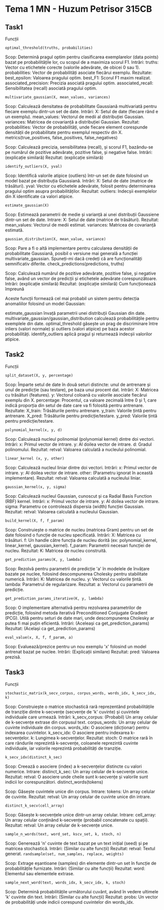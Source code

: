 
# Tema 1 MN - Huzum Petrisor 315CB

## Task1
Funcții

`optimal_threshold(truths, probabilities)`

Scop: Determină pragul optim pentru clasificarea exemplarelor (data points) bazat pe probabilitățile lor, cu scopul de a maximiza scorul F1.
Intrări:
truths: Vector cu etichetele corecte (valorile adevărate, de obicei 0 sau 1).
probabilities: Vector de probabilități asociate fiecărui exemplu.
Rezultate:
best_epsilon: Valoarea pragului optim.
best_F1: Scorul F1 maxim realizat.
associated_precision: Precizia asociată pragului optim.
associated_recall: Sensibilitatea (recall) asociată pragului optim.

`multivariate_gaussian(X, mean_values, variances)`

Scop: Calculează densitatea de probabilitate Gaussiană multivariată pentru fiecare exemplu dintr-un set de date.
Intrări:
X: Setul de date (fiecare rând e un exemplu).
mean_values: Vectorul de medii al distribuției Gaussian.
variances: Matricea de covarianță a distribuției Gaussian.
Rezultat:
probabilities: Vector de probabilități, unde fiecare element corespunde densității de probabilitate pentru exemplul respectiv din X.
metrics(true_positives, false_positives, false_negatives)

Scop: Calculează precizia, sensibilitatea (recall), și scorul F1, bazându-se pe numărul de pozitive adevărate, pozitive false, și negative false.
Intrări: (explicație similară)
Rezultat: (explicație similară)

`identify_outliers(X, yval)`

Scop: Identifică valorile atipice (outliers) într-un set de date folosind un model bazat pe distribuția Gaussiană.
Intrări:
X: Setul de date (matrice de trăsături).
yval: Vector cu etichetele adevărate, folosit pentru determinarea pragului optim asupra probabilităților.
Rezultat:
outliers: Indecșii exemplelor din X identificate ca valori atipice.

`estimate_gaussian(X)`


Scop: Estimează parametrii de medie și varianță ai unei distribuții Gaussiene dintr-un set de date.
Intrare:
X: Setul de date (matrice de trăsături).
Rezultat:
mean_values: Vectorul de medii estimat.
variances: Matricea de covarianță estimată.

`gaussian_distribution(X, mean_value, variance)`

Scop: Pare a fi o altă implementare pentru calcularea densității de probabilitate Gaussiană, posibil o versiune mai generală a funcției multivariate_gaussian. Spuneți-mi dacă credeți că are funcționalități semnificativ diferite.
check_predictions(predictions, truths)

Scop: Calculează numărul de pozitive adevărate, pozitive false, și negative false, având un vector de predicții și etichetele adevărate corespunzătoare.
Intrări: (explicație similară)
Rezultat: (explicație similară)
Cum funcționează împreună

Aceste funcții formează cel mai probabil un sistem pentru detecția anomaliilor folosind un model Gaussian:

estimate_gaussian învață parametrii unei distribuții Gaussian din date.
multivariate_gaussian/gaussian_distribution calculează probabilitățile pentru exemplele din date.
optimal_threshold găsește un prag de discriminare între inliers (valori normale) și outliers (valori atipice) pe baza acestor probabilități.
identify_outliers aplică pragul și returnează indecșii valorilor atipice.

## Task2

Funcții

`split_dataset(X, y, percentage)`

Scop: Împarte setul de date în două seturi distincte: unul de antrenare și unul de predicție (sau testare), pe baza unui procent dat.
Intrări:
X: Matricea cu trăsături (features).
y: Vectorul coloană cu valorile asociate fiecărui exemplu din X.
percentage: Procentul, ca valoare zecimală între 0 și 1, care indică proporția din setul de date care va fi folosită pentru antrenare.
Rezultate:
X_train: Trăsăturile pentru antrenare.
y_train: Valorile țintă pentru antrenare.
X_pred: Trăsăturile pentru predicție/testare.
y_pred: Valorile țintă pentru predicție/testare.

`polynomial_kernel(x, y, d)`

Scop: Calculează nucleul polinomial (polynomial kernel) dintre doi vectori.
Intrări:
x: Primul vector de intrare.
y: Al doilea vector de intrare.
d: Gradul polinomului.
Rezultat:
retval: Valoarea calculată a nucleului polinomial.

`linear_kernel (x, y, other)`

Scop: Calculează nucleul liniar dintre doi vectori.
Intrări:
x: Primul vector de intrare.
y: Al doilea vector de intrare.
other: (Parametru ignorat în această implementare).
Rezultat:
retval: Valoarea calculată a nucleului liniar.

`gaussian_kernel(x, y, sigma)`

Scop: Calculează nucleul Gaussian, cunoscut și ca Radial Basis Function (RBF) kernel.
Intrări:
x: Primul vector de intrare.
y: Al doilea vector de intrare.
sigma: Parametru ce controlează dispersia (width) funcției Gaussian.
Rezultat:
retval: Valoarea calculată a nucleului Gaussian.

`build_kernel(X, f, f_param)`

Scop: Construiește o matrice de nucleu (matricea Gram) pentru un set de date folosind o funcție de nucleu specificată.
Intrări:
X: Matricea cu trăsături.
f: Un handle către funcția de nucleu dorită (ex: polynomial_kernel, linear_kernel, gaussian_kernel).
f_param: Parametrii necesari funcției de nucleu.
Rezultat:
K: Matricea de nucleu construită.

`get_prediction_params(K, y, lambda)`

Scop: Rezolvă pentru parametrii de predicție 'a' în modelele de învățare bazate pe nuclee, folosind descompunerea Cholesky pentru stabilitate numerică.
Intrări:
K: Matricea de nucleu.
y: Vectorul cu valorile țintă.
lambda: Parametrul de regularizare.
Rezultat:
a: Vectorul cu parametrii de predicție.

`get_prediction_params_iterative(K, y, lambda)`

Scop: O implementare alternativă pentru rezolvarea parametrilor de predicție, folosind metoda iterativă Preconditioned Conjugate Gradient (PCG). Utilă pentru seturi de date mari, unde descompunerea Cholesky ar putea fi mai puțin eficientă.
Intrări: (Aceleași ca get_prediction_params)
Rezultat: (Același ca get_prediction_params)

`eval_value(x, X, f, f_param, a)`

Scop: Evaluează/prezice pentru un nou exemplu 'x' folosind un model antrenat bazat pe nuclee.
Intrări: (Explicații similare)
Rezultat:
pred: Valoarea prezisă.

## Task3
Funcții

`stochastic_matrix(k_secv_corpus, corpus_words, words_idx, k_secv_idx, k)`

Scop: Construiește o matrice stochastică rară reprezentând probabilitățile de tranziție dintre k-secvențe (secvențe de 'k' cuvinte) și cuvintele individuale care urmează.
Intrări:
k_secv_corpus: (Probabil) Un array celular de k-secvențe extrase din corpusul text.
corpus_words: Un array celular de cuvinte individuale din corpus.
words_idx: O asociere (dicționar) pentru indexarea cuvintelor.
k_secv_idx: O asociere pentru indexarea k-secvențelor.
k: Lungimea k-secvențelor.
Rezultat:
stoch: O matrice rară în care rândurile reprezintă k-secvențe, coloanele reprezintă cuvinte individuale, iar valorile reprezintă probabilități de tranziție.

`k_secv_idx(distinct_k_sec)`

Scop: Creează o asociere (index) a k-secvențelor distincte cu valori numerice.
Intrare:
distinct_k_sec: Un array celular de k-secvențe unice.
Rezultat:
retval: O asociere unde cheile sunt k-secvențe și valorile sunt indicii lor corespunzători.
distinct_words(tokens)

Scop: Găsește cuvintele unice din corpus.
Intrare:
tokens: Un array celular de cuvinte.
Rezultat:
retval: Un array celular de cuvinte unice din intrare.

`distinct_k_secv(cell_array)`

Scop: Găsește k-secvențele unice dintr-un array celular.
Intrare:
cell_array: Un array celular conținând k-secvențe (probabil concatenate cu spații).
Rezultat:
retval: Un array celular de k-secvențe unice.

`sample_n_words(text, word_set, kscv_set, k, stoch, n)`

Scop: Generează 'n' cuvinte de text bazat pe un text inițial (seed) și pe matricea stochastică.
Intrări: (Similar cu alte funcții)
Rezultat:
retval: Textul generat.
`randsample(set, num_samples, replace, weights)`

Scop: Extrage eșantioane (samples) din elemente dintr-un set în funcție de probabilitățile furnizate.
Intrări: (Similar cu alte funcții)
Rezultat:
word: Elementul sau elementele extrase.

`sample_next_word(text, words_idx, k_secv_idx, k, stoch)`

Scop: Determină probabilitățile următorului cuvânt, având în vedere ultimele 'k' cuvinte din text.
Intrări: (Similar cu alte funcții)
Rezultat:
probs: Un vector de probabilități unde indicii corespund cuvintelor din words_idx.